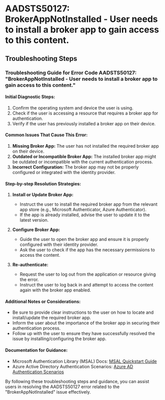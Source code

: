 # AADSTS50127: BrokerAppNotInstalled - User needs to install a broker app to gain access to this content.


## Troubleshooting Steps
### Troubleshooting Guide for Error Code AADSTS50127: "BrokerAppNotInstalled - User needs to install a broker app to gain access to this content."

#### Initial Diagnostic Steps:
1. Confirm the operating system and device the user is using.
2. Check if the user is accessing a resource that requires a broker app for authentication.
3. Verify if the user has previously installed a broker app on their device.

#### Common Issues That Cause This Error:
1. **Missing Broker App:** The user has not installed the required broker app on their device.
2. **Outdated or Incompatible Broker App:** The installed broker app might be outdated or incompatible with the current authentication process.
3. **Incorrect Configuration:** The broker app may not be properly configured or integrated with the identity provider.

#### Step-by-step Resolution Strategies:
1. **Install or Update Broker App:**
   - Instruct the user to install the required broker app from the relevant app store (e.g., Microsoft Authenticator, Azure Authenticator).
   - If the app is already installed, advise the user to update it to the latest version.

2. **Configure Broker App:**
   - Guide the user to open the broker app and ensure it is properly configured with their identity provider.
   - Ask the user to check if the app has the necessary permissions to access the content.

3. **Re-authenticate:**
   - Request the user to log out from the application or resource giving the error.
   - Instruct the user to log back in and attempt to access the content again with the broker app enabled.

#### Additional Notes or Considerations:
- Be sure to provide clear instructions to the user on how to locate and install/update the required broker app.
- Inform the user about the importance of the broker app in securing their authentication process.
- Follow up with the user to ensure they have successfully resolved the issue by installing/configuring the broker app.

#### Documentation for Guidance:
- Microsoft Authentication Library (MSAL) Docs: [MSAL Quickstart Guide](https://docs.microsoft.com/en-us/azure/active-directory/develop/quickstart-v2-net) 
- Azure Active Directory Authentication Scenarios: [Azure AD Authentication Scenarios](https://docs.microsoft.com/en-us/azure/active-directory/develop/authentication-scenarios)

By following these troubleshooting steps and guidance, you can assist users in resolving the AADSTS50127 error related to the "BrokerAppNotInstalled" issue effectively.